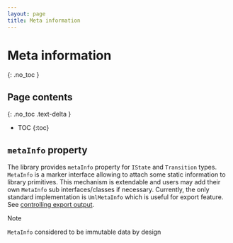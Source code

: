 ```yaml
---
layout: page
title: Meta information
---
```


# Meta information
{: .no_toc }

## Page contents
{: .no_toc .text-delta }

- TOC
{:toc}

## `metaInfo` property

The library provides `metaInfo` property for `IState` and `Transition` types.
`MetaInfo` is a marker interface allowing to attach some static information to library primitives.
This mechanism is extendable and users may add their own `MetaInfo` sub interfaces/classes if necessary.
Currently, the only standard implementation is `UmlMetaInfo` which is useful for export feature.
See [controlling export output](https://kstatemachine.github.io/kstatemachine/pages/export.html#controlling-export-output).

> [!NOTE]
> `MetaInfo` considered to be immutable data by design